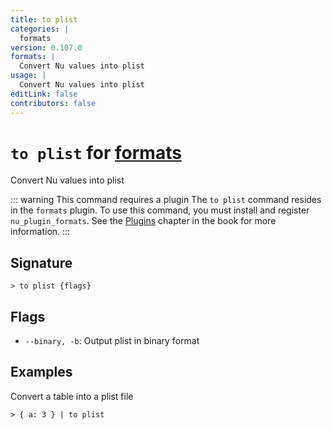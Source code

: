 ```yaml
---
title: to plist
categories: |
  formats
version: 0.107.0
formats: |
  Convert Nu values into plist
usage: |
  Convert Nu values into plist
editLink: false
contributors: false
---
```

<!-- This file is automatically generated. Please edit the command in https://github.com/nushell/nushell instead. -->

# `to plist` for [formats](/commands/categories/formats.md)

<div class='command-title'>Convert Nu values into plist</div>

::: warning This command requires a plugin
The `to plist` command resides in the `formats` plugin.
To use this command, you must install and register `nu_plugin_formats`.
See the [Plugins](/book/plugins.html) chapter in the book for more information.
:::


## Signature

```> to plist {flags} ```

## Flags

 -  `--binary, -b`: Output plist in binary format

## Examples

Convert a table into a plist file
```nu
> { a: 3 } | to plist

```
